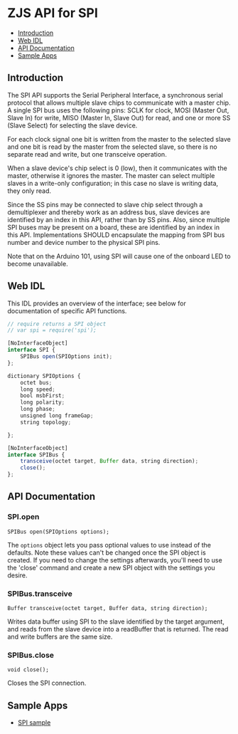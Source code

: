 ZJS API for SPI
===============

* [Introduction](#introduction)
* [Web IDL](#web-idl)
* [API Documentation](#api-documentation)
* [Sample Apps](#sample-apps)

Introduction
------------
The SPI API supports the Serial Peripheral Interface, a synchronous
serial protocol that allows multiple slave chips to communicate with a master chip.
A single SPI bus uses the following pins: SCLK for clock,
MOSI (Master Out, Slave In) for write, MISO (Master In, Slave Out) for read, and
one or more SS (Slave Select) for selecting the slave device.

For each clock signal one bit is written from the master to the selected slave and
one bit is read by the master from the selected slave, so there is no separate
read and write, but one transceive operation.

When a slave device's chip select is 0 (low), then it communicates with the
master, otherwise it ignores the master. The master can select multiple slaves in
a write-only configuration; in this case no slave is writing data, they only read.

Since the SS pins may be connected to slave chip select through a demultiplexer
and thereby work as an address bus, slave devices are identified by an index in
this API, rather than by SS pins. Also, since multiple SPI buses may be present
on a board, these are identified by an index in this API. Implementations SHOULD
encapsulate the mapping from SPI bus number and device number to the physical SPI
pins.

Note that on the Arduino 101, using SPI will cause one of the onboard LED to
become unavailable.

Web IDL
-------
This IDL provides an overview of the interface; see below for documentation of
specific API functions.

```javascript
// require returns a SPI object
// var spi = require('spi');

[NoInterfaceObject]
interface SPI {
    SPIBus open(SPIOptions init);
};

dictionary SPIOptions {
    octet bus;
    long speed;
    bool msbFirst;
    long polarity;
    long phase;
    unsigned long frameGap;
    string topology;

};

[NoInterfaceObject]
interface SPIBus {
    transceive(octet target, Buffer data, string direction);
    close();
};
```

API Documentation
-----------------
### SPI.open

`SPIBus open(SPIOptions options);`

The `options` object lets you pass optional values to use instead of the defaults.
Note these values can't be changed once the SPI object is created.  If you need
to change the settings afterwards, you'll need to use the 'close' command and
create a new SPI object with the settings you desire.

### SPIBus.transceive

`Buffer transceive(octet target, Buffer data, string direction);`

Writes data buffer using SPI to the slave identified by the target argument, and
reads from the slave device into a readBuffer that is returned.  The read and
write buffers are the same size.

### SPIBus.close

`void close();`

Closes the SPI connection.

Sample Apps
-----------
* [SPI sample](../samples/SPI.js)
